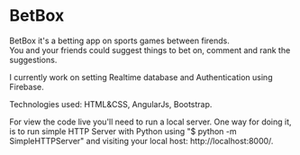 # BetBox

BetBox it's a betting app on sports games between firends.</br>
You and your friends could suggest things to bet on, comment and rank the suggestions.

I currently work on setting Realtime database and Authentication using Firebase. 

Technologies used: HTML&CSS, AngularJs, Bootstrap. 

For view the code live you'll need to run a local server. One way for doing it, is  to run simple HTTP Server with Python using "$ python -m SimpleHTTPServer" and visiting your local host: http://localhost:8000/.
